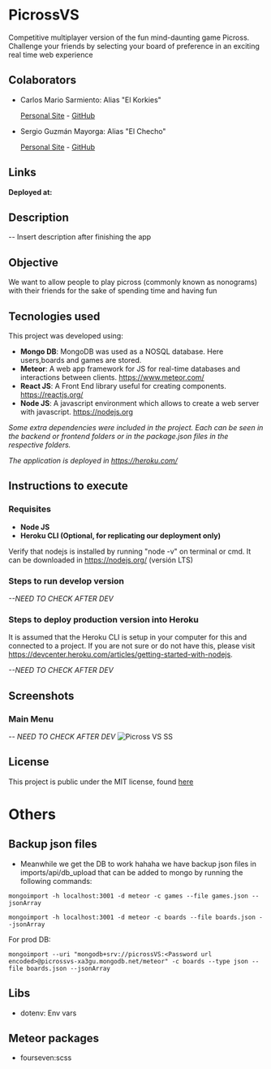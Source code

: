 # PicrossVS

Competitive multiplayer version of the fun mind-daunting game Picross. Challenge your friends by selecting your board of preference in an exciting real time web experience

## Colaborators

- Carlos Mario Sarmiento: Alias "El Korkies"

  [Personal Site](https://korkies22.github.io/Portfolio/) - [GitHub](https://github.com/korkies22/)

- Sergio Guzmán Mayorga: Alias "El Checho"

  [Personal Site](https://sguzmanm.github.io/i-am-sergio-guzman/) - [GitHub](https://github.com/sguzmanm)

## Links

**Deployed at:**

## Description

-- Insert description after finishing the app

## Objective

We want to allow people to play picross (commonly known as nonograms) with their friends for the sake of spending time and having fun

## Tecnologies used

This project was developed using:

- **Mongo DB**: MongoDB was used as a NOSQL database. Here users,boards and games are stored.
- **Meteor**: A web app framework for JS for real-time databases and interactions between clients. https://www.meteor.com/
- **React JS**: A Front End library useful for creating components. https://reactjs.org/
- **Node JS**: A javascript environment which allows to create a web server with javascript. https://nodejs.org

_Some extra dependencies were included in the project. Each can be seen in the backend or frontend folders or in the package.json files in the respective folders._

_The application is deployed in https://heroku.com/_

## Instructions to execute

### Requisites

- **Node JS**
- **Heroku CLI (Optional, for replicating our deployment only)**

Verify that nodejs is installed by running "node -v" on terminal or cmd. It can be downloaded in https://nodejs.org/ (versión LTS)

### Steps to run develop version

_--NEED TO CHECK AFTER DEV_

### Steps to deploy production version into Heroku

It is assumed that the Heroku CLI is setup in your computer for this and connected to a project. If you are not sure or do not have this, please visit https://devcenter.heroku.com/articles/getting-started-with-nodejs.

_--NEED TO CHECK AFTER DEV_

## Screenshots

### Main Menu

_-- NEED TO CHECK AFTER DEV_
![Picross VS SS](./readme/ss.PNG)

## License

This project is public under the MIT license, found [here](https://github.com/sguzmanm/PicrossVS/blob/master/LICENSE)

# Others

## Backup json files

- Meanwhile we get the DB to work hahaha we have backup json files in imports/api/db_upload that can be added to mongo by running the following commands:

```
mongoimport -h localhost:3001 -d meteor -c games --file games.json --jsonArray
```

```
mongoimport -h localhost:3001 -d meteor -c boards --file boards.json --jsonArray
```

For prod DB:

```
mongoimport --uri "mongodb+srv://picrossVS:<Password url encoded>@picrossvs-xa3gu.mongodb.net/meteor" -c boards --type json --file boards.json --jsonArray
```

## Libs

- dotenv: Env vars

## Meteor packages

- fourseven:scss
